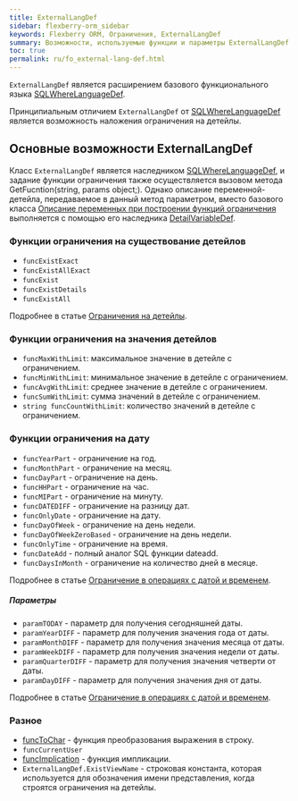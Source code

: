 ```yaml
---
title: ExternalLangDef
sidebar: flexberry-orm_sidebar
keywords: Flexberry ORM, Ограничения, ExternalLangDef
summary: Возможности, используемые функции и параметры ExternalLangDef
toc: true
permalink: ru/fo_external-lang-def.html
---
```


`ExternalLangDef` является расширением базового функционального языка [SQLWhereLanguageDef](fo_function-list.html).

Принципиальным отличием `ExternalLangDef` от [SQLWhereLanguageDef](fo_function-list.html) является возможность наложения ограничения на детейлы.

## Основные возможности ExternalLangDef

Класс `ExternalLangDef` является  наследником [SQLWhereLanguageDef](fo_function-list.html), и задание функции ограничения также осуществляется вызовом метода GetFucntion(string, params object;). Однако описание переменной-детейла, передаваемое в данный метод параметром, вместо базового класса [Описание переменных при построении функций ограничения](fo_variable-def.html) выполняется с помощью его наследника [DetailVariableDef](fo_variable-def.html).

### Функции ограничения на существование детейлов

* `funcExistExact`
* `funcExistAllExact`
* `funcExist`
* `funcExistDetails`
* `funcExistAll`

Подробнее в статье [Ограничения на детейлы](fo_exist-details.htm).

### Функции ограничения на значения детейлов

* `funcMaxWithLimit`: максимальное значение в детейле с ограничением.
* `funcMinWithLimit`: минимальное значение в детейле с ограничением.
* `funcAvgWithLimit`: среднее значение в детейле с ограничением.
* `funcSumWithLimit`: сумма значений в детейле с ограничением.
* `string funcCountWithLimit`: количество значений в детейле с ограничением.

### Функции ограничения на дату

* `funcYearPart` - ограничение на год.
* `funcMonthPart` - ограничение на месяц.
* `funcDayPart` - ограничение на день.
* `funcHHPart` - ограничение на час.
* `funcMIPart` - ограничение на минуту.
* `funcDATEDIFF` - ограничение на разницу дат.
* `funcOnlyDate` - ограничение на дату.
* `funcDayOfWeek` - ограничение на день недели.
* `funcDayOfWeekZeroBased` - ограничение на день недели.
* `funcOnlyTime` - ограничение на время.
* `funcDateAdd` - полный аналог SQL функции dateadd.
* `funcDaysInMonth` - ограничение на количество дней в месяце.

Подробнее в статье [Ограничение в операциях с датой и временем](fo_restriction-datetime.html).

##### Параметры

* `paramTODAY` - параметр для получения сегодняшней даты.
* `paramYearDIFF` - параметр для получения значения года от даты.
* `paramMonthDIFF` - параметр для получения значения месяца от даты.
* `paramWeekDIFF` - параметр для получения значения недели от даты.
* `paramQuarterDIFF` - параметр для получения значения четверти от даты.
* `paramDayDIFF` - параметр для получения значения дня от даты.

Подробнее в статье [Ограничение в операциях с датой и временем](fo_restriction-datetime.html).

### Разное

* [funcToChar](fo_func-to-char.html) - функция преобразования выражения в строку.
* `funcCurrentUser`
* [funcImplication](fo_function-implication.html) - функция импликации.
* `ExternalLangDef.ExistViewName` - строковая константа, которая используется для обозначения имени представления, когда строятся ограничения на детейлы.
